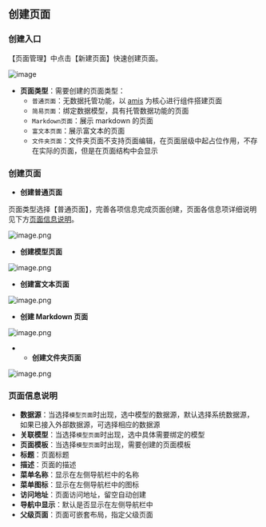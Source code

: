## 创建页面

### 创建入口

【页面管理】中点击【新建页面】快速创建页面。

![image](../../static/img/操作指南/页面设计/页面创建说明/abb69c17b3676307b9125254ac8ac5a5.png)

- **页面类型**：需要创建的页面类型：
  - `普通页面`：无数据托管功能，以 [amis](https://github.com/baidu/amis) 为核心进行组件搭建页面
  - `简易页面`：绑定数据模型，具有托管数据功能的页面
  - `Markdown页面`：展示 markdown 的页面
  - `富文本页面`：展示富文本的页面
  - `文件夹页面`：文件夹页面不支持页面编辑，在页面层级中起占位作用，不存在实际的页面，但是在页面结构中会显示

### 创建页面

- **创建普通页面**

页面类型选择【普通页面】，完善各项信息完成页面创建，页面各信息项详细说明见下方[页面信息说明](#页面信息说明)。

![image.png](../../static/img/操作指南/页面设计/页面创建说明/image_b64a39f.png)

- **创建模型页面**

![image.png](../../static/img/操作指南/页面设计/页面创建说明/image_9d142f9.png)

- **创建富文本页面**

![image.png](../../static/img/操作指南/页面设计/页面创建说明/image_f21db77.png)

- **创建 Markdown 页面**

![image.png](../../static/img/操作指南/页面设计/页面创建说明/image_4855d92.png)

- - **创建文件夹页面**

![image.png](../../static/img/操作指南/页面设计/页面创建说明/image_c3f309d.png)

### 页面信息说明

- **数据源**：当选择`模型页面`时出现，选中模型的数据源，默认选择系统数据源，如果已接入外部数据源，可选择相应的数据源
- **关联模型**：当选择`模型页面`时出现，选中具体需要绑定的模型
- **页面模板**：当选择`模型页面`时出现，需要创建的页面模板
- **标题**：页面标题
- **描述**：页面的描述
- **菜单名称**：显示在左侧导航栏中的名称
- **菜单图标**：显示在左侧导航栏中的图标
- **访问地址**：页面访问地址，留空自动创建
- **导航中显示**：默认是否显示在左侧导航栏中
- **父级页面**：页面可嵌套布局，指定父级页面
